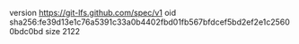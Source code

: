 version https://git-lfs.github.com/spec/v1
oid sha256:fe39d13e1c76a5391c33a0b4402fbd01fb567bfdcef5bd2ef2e1c25600bdc0bd
size 2122
